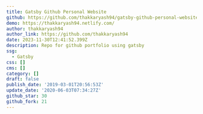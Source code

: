 ```yaml
---
title: Gatsby Github Personal Website
github: https://github.com/thakkaryash94/gatsby-github-personal-website
demo: https://thakkaryash94.netlify.com/
author: thakkaryash94
author_link: https://github.com/thakkaryash94
date: 2023-11-30T12:41:52.399Z
description: Repo for github portfolio using gatsby
ssg:
  - Gatsby
css: []
cms: []
category: []
draft: false
publish_date: '2019-03-01T20:56:53Z'
update_date: '2020-06-03T07:34:27Z'
github_star: 30
github_fork: 21
---
```

